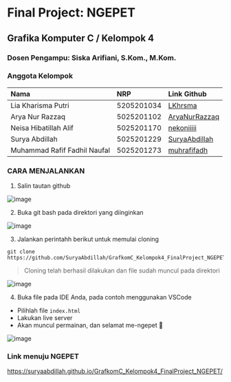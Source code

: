# Final Project: NGEPET

## Grafika Komputer C / Kelompok 4
### Dosen Pengampu: Siska Arifiani, S.Kom., M.Kom.

### Anggota Kelompok

| Nama  | NRP | Link Github |
| :--- | :--- | :--- |
| Lia Kharisma Putri  | 5205201034  | <a href="https://github.com/LKhrsma">LKhrsma</a> |
| Arya Nur Razzaq  | 5025201102  | <a href="https://github.com/AryaNurRazzaq">AryaNurRazzaq</a> |
| Neisa Hibatillah Alif  | 5025201170  | <a href="https://github.com/nekoniiiii">nekoniiiii</a> |
| Surya Abdillah  | 5025201229  | <a href="https://github.com/SuryaAbdillah">SuryaAbdillah</a> |
| Muhammad Rafif Fadhil Naufal  | 5025201273  | <a href="https://github.com/muhrafifadh">muhrafifadh</a> |

### CARA MENJALANKAN
1. Salin tautan github

![image](https://user-images.githubusercontent.com/97737970/208827336-4cc76ff6-ea81-4814-8b91-927c48be73d1.png)
<br>

2. Buka git bash pada direktori yang diinginkan

![image](https://user-images.githubusercontent.com/97737970/208827441-a6af9559-b2a4-4891-9b3b-8a25cf729e30.png)
<br>

3. Jalankan perintahh berikut untuk memulai cloning

```
git clone https://github.com/SuryaAbdillah/GrafkomC_Kelompok4_FinalProject_NGEPET.git
```
> Cloning telah berhasil dilakukan dan file sudah muncul pada direktori

![image](https://user-images.githubusercontent.com/97737970/208827654-8c78c332-7b7a-452b-96da-0f5593860fae.png)
<br>

4. Buka file pada IDE Anda, pada contoh menggunakan VSCode

- Pilihlah file `index.html`
- Lakukan live server
- Akan muncul permainan, dan selamat me-ngepet 🐷

![image](https://user-images.githubusercontent.com/97737970/208827888-883c16d6-0ad7-4cb5-b245-dbe765eb58e2.png)
<br>

### Link menuju NGEPET

https://suryaabdillah.github.io/GrafkomC_Kelompok4_FinalProject_NGEPET/
